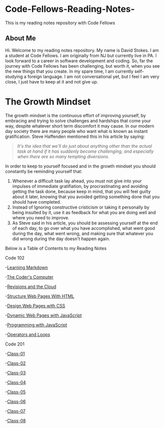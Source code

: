 # Code-Fellows-Reading-Notes-

This is my reading notes repository with Code Fellows

## About Me

Hi. Welcome to my reading notes repository.  My name is David Stokes. I am a student at Code Fellows. I am originally from NJ but currently live in PA. I look forward to a career in software development and coding. So, far the journey with Code Fellows has been challenging, but worth it, when you see the new things that you create. In my spare time, I am currently self-studying a foreign language. I am not conversational yet, but I feel I am very close, I just have to keep at it and not give up. 

# The Growth Mindset

The growth mindset is the continuous effort of improving yourself, by embracing and trying to solve challenges and hardships that come your way, despite whatever short term discomfort it may cause. In our modern day society there are many people who want what is known as instant gratification. Steve Haffenden mentioned this in his article by saying:
>*It's the idea that we'll do just about anything other than the actual task at hand if it has suddenly become challenging, and especially when there are so many tempting diversions.*

In order to keep to yourself focused and in the growth mindset you should constantly be reminding yourself that:
 1. Whenever a difficult task lay ahead, you must not give into your impulses of immediate gratifiation, by procrastinating and avoiding getting the task done, because keep in mind, that you will feel guilty about it later, knowing that you avoided getting something done that you should have completed. 
 2. Instead of Ignoring constructive cristicism or taking it personally by being insulted by it, use it as feedback for what you are doing well and where you need to improve. 
 3. As Steve said in his article, you should be assessing yourself at the end of each day, to go over what you have accomplished, what went good during the day, what went wrong, and making sure that whatever you did wrong during the day doesn't happen again.    


Below is a Table of Contents to my Reading Notes

Code 102

-[Learning Markdown](learningmarkdown.md)

-[The Coder's Computer](thecoderscomputer.md)

-[Revisions and the Cloud](revisionsandthecloud.md)

-[Structure Web Pages With HTML](structure-web-pages-with-html.md)

-[Design Web Pages with CSS](designwebpageswithcss.md)

-[Dynamic Web Pages with JavaScript](dynamicwebpageswithjavascript.md)

-[Programming with JavaScript](programmingwithjavascript.md)

-[Operators and Loops](operatorsandloops.md)

Code 201

-[Class-01](https://github.com/VonKrieg72/reading-notes/blob/main/class-01.md)

-[Class-02](https://github.com/VonKrieg72/reading-notes/blob/main/class-02.md)

-[Class-03](https://github.com/VonKrieg72/reading-notes/blob/main/class-03.md)

-[Class-04](https://github.com/VonKrieg72/reading-notes/blob/main/class-04.md)

-[Class-05](https://github.com/VonKrieg72/reading-notes/blob/main/class-05.md)

-[Class-06](https://github.com/VonKrieg72/reading-notes/blob/main/class-06.md)

-[Class-07](https://github.com/VonKrieg72/reading-notes/blob/main/class-07.md)

-[Class-08](https://github.com/VonKrieg72/reading-notes/blob/main/class-08.md)